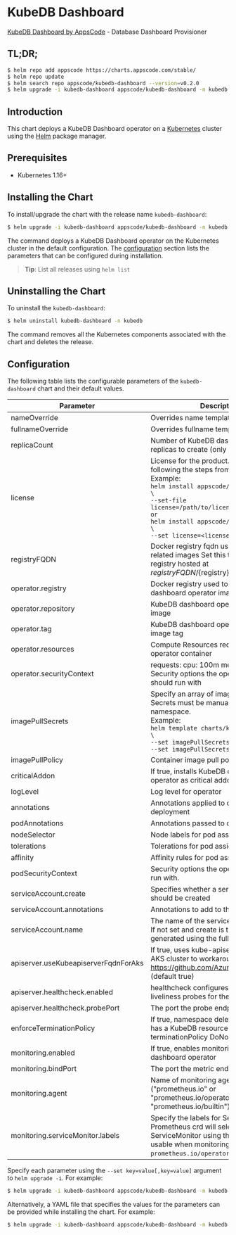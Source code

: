 # KubeDB Dashboard

[KubeDB Dashboard by AppsCode](https://github.com/kubedb) - Database Dashboard Provisioner

## TL;DR;

```bash
$ helm repo add appscode https://charts.appscode.com/stable/
$ helm repo update
$ helm search repo appscode/kubedb-dashboard --version=v0.2.0
$ helm upgrade -i kubedb-dashboard appscode/kubedb-dashboard -n kubedb --create-namespace --version=v0.2.0
```

## Introduction

This chart deploys a KubeDB Dashboard operator on a [Kubernetes](http://kubernetes.io) cluster using the [Helm](https://helm.sh) package manager.

## Prerequisites

- Kubernetes 1.16+

## Installing the Chart

To install/upgrade the chart with the release name `kubedb-dashboard`:

```bash
$ helm upgrade -i kubedb-dashboard appscode/kubedb-dashboard -n kubedb --create-namespace --version=v0.2.0
```

The command deploys a KubeDB Dashboard operator on the Kubernetes cluster in the default configuration. The [configuration](#configuration) section lists the parameters that can be configured during installation.

> **Tip**: List all releases using `helm list`

## Uninstalling the Chart

To uninstall the `kubedb-dashboard`:

```bash
$ helm uninstall kubedb-dashboard -n kubedb
```

The command removes all the Kubernetes components associated with the chart and deletes the release.

## Configuration

The following table lists the configurable parameters of the `kubedb-dashboard` chart and their default values.

|              Parameter               |                                                                                                                                                                                 Description                                                                                                                                                                                 |                  Default                  |
|--------------------------------------|-----------------------------------------------------------------------------------------------------------------------------------------------------------------------------------------------------------------------------------------------------------------------------------------------------------------------------------------------------------------------------|-------------------------------------------|
| nameOverride                         | Overrides name template                                                                                                                                                                                                                                                                                                                                                     | <code>""</code>                           |
| fullnameOverride                     | Overrides fullname template                                                                                                                                                                                                                                                                                                                                                 | <code>""</code>                           |
| replicaCount                         | Number of KubeDB dashboard operator replicas to create (only 1 is supported)                                                                                                                                                                                                                                                                                                | <code>1</code>                            |
| license                              | License for the product. Get a license by following the steps from [here](https://kubedb.run/docs/latest/setup/install/enterprise#get-a-trial-license). <br> Example: <br> `helm install appscode/kubedb-dashboard \` <br> `--set-file license=/path/to/license/file` <br> `or` <br> `helm install appscode/kubedb-dashboard \` <br> `--set license=<license file content>` | <code>""</code>                           |
| registryFQDN                         | Docker registry fqdn used to pull KubeDB related images Set this to use docker registry hosted at ${registryFQDN}/${registry}/${image}                                                                                                                                                                                                                                      | <code>""</code>                           |
| operator.registry                    | Docker registry used to pull KubeDB dashboard operator image                                                                                                                                                                                                                                                                                                                | <code>kubedb</code>                       |
| operator.repository                  | KubeDB dashboard operator container image                                                                                                                                                                                                                                                                                                                                   | <code>kubedb-dashboard</code>             |
| operator.tag                         | KubeDB dashboard operator container image tag                                                                                                                                                                                                                                                                                                                               | <code>v0.2.0</code>                       |
| operator.resources                   | Compute Resources required by the operator container                                                                                                                                                                                                                                                                                                                        | <code>{}</code>                           |
| operator.securityContext             | requests: cpu: 100m memory: 128Mi Security options the operator container should run with                                                                                                                                                                                                                                                                                   | <code>{}</code>                           |
| imagePullSecrets                     | Specify an array of imagePullSecrets. Secrets must be manually created in the namespace. <br> Example: <br> `helm template charts/kubedb-dashboard \` <br> `--set imagePullSecrets[0].name=sec0 \` <br> `--set imagePullSecrets[1].name=sec1`                                                                                                                               | <code>[]</code>                           |
| imagePullPolicy                      | Container image pull policy                                                                                                                                                                                                                                                                                                                                                 | <code>IfNotPresent</code>                 |
| criticalAddon                        | If true, installs KubeDB dashboard operator as critical addon                                                                                                                                                                                                                                                                                                               | <code>false</code>                        |
| logLevel                             | Log level for operator                                                                                                                                                                                                                                                                                                                                                      | <code>3</code>                            |
| annotations                          | Annotations applied to operator deployment                                                                                                                                                                                                                                                                                                                                  | <code>{}</code>                           |
| podAnnotations                       | Annotations passed to operator pod(s).                                                                                                                                                                                                                                                                                                                                      | <code>{}</code>                           |
| nodeSelector                         | Node labels for pod assignment                                                                                                                                                                                                                                                                                                                                              | <code>{"kubernetes.io/os":"linux"}</code> |
| tolerations                          | Tolerations for pod assignment                                                                                                                                                                                                                                                                                                                                              | <code>[]</code>                           |
| affinity                             | Affinity rules for pod assignment                                                                                                                                                                                                                                                                                                                                           | <code>{}</code>                           |
| podSecurityContext                   | Security options the operator pod should run with.                                                                                                                                                                                                                                                                                                                          | <code>{}</code>                           |
| serviceAccount.create                | Specifies whether a service account should be created                                                                                                                                                                                                                                                                                                                       | <code>true</code>                         |
| serviceAccount.annotations           | Annotations to add to the service account                                                                                                                                                                                                                                                                                                                                   | <code>{}</code>                           |
| serviceAccount.name                  | The name of the service account to use. If not set and create is true, a name is generated using the fullname template                                                                                                                                                                                                                                                      | <code></code>                             |
| apiserver.useKubeapiserverFqdnForAks | If true, uses kube-apiserver FQDN for AKS cluster to workaround https://github.com/Azure/AKS/issues/522 (default true)                                                                                                                                                                                                                                                      | <code>true</code>                         |
| apiserver.healthcheck.enabled        | healthcheck configures the readiness and liveliness probes for the operator pod.                                                                                                                                                                                                                                                                                            | <code>true</code>                         |
| apiserver.healthcheck.probePort      | The port the probe endpoint binds to                                                                                                                                                                                                                                                                                                                                        | <code>8081</code>                         |
| enforceTerminationPolicy             | If true, namespace deletion will fail if it has a KubeDB resource with terminationPolicy DoNotTerminate                                                                                                                                                                                                                                                                     | <code>true</code>                         |
| monitoring.enabled                   | If true, enables monitoring KubeDB dashboard operator                                                                                                                                                                                                                                                                                                                       | <code>false</code>                        |
| monitoring.bindPort                  | The port the metric endpoint binds to                                                                                                                                                                                                                                                                                                                                       | <code>8080</code>                         |
| monitoring.agent                     | Name of monitoring agent ("prometheus.io" or "prometheus.io/operator" or "prometheus.io/builtin")                                                                                                                                                                                                                                                                           | <code>""</code>                           |
| monitoring.serviceMonitor.labels     | Specify the labels for ServiceMonitor. Prometheus crd will select ServiceMonitor using these labels. Only usable when monitoring agent is `prometheus.io/operator`.                                                                                                                                                                                                         | <code>{}</code>                           |


Specify each parameter using the `--set key=value[,key=value]` argument to `helm upgrade -i`. For example:

```bash
$ helm upgrade -i kubedb-dashboard appscode/kubedb-dashboard -n kubedb --create-namespace --version=v0.2.0 --set replicaCount=1
```

Alternatively, a YAML file that specifies the values for the parameters can be provided while
installing the chart. For example:

```bash
$ helm upgrade -i kubedb-dashboard appscode/kubedb-dashboard -n kubedb --create-namespace --version=v0.2.0 --values values.yaml
```
